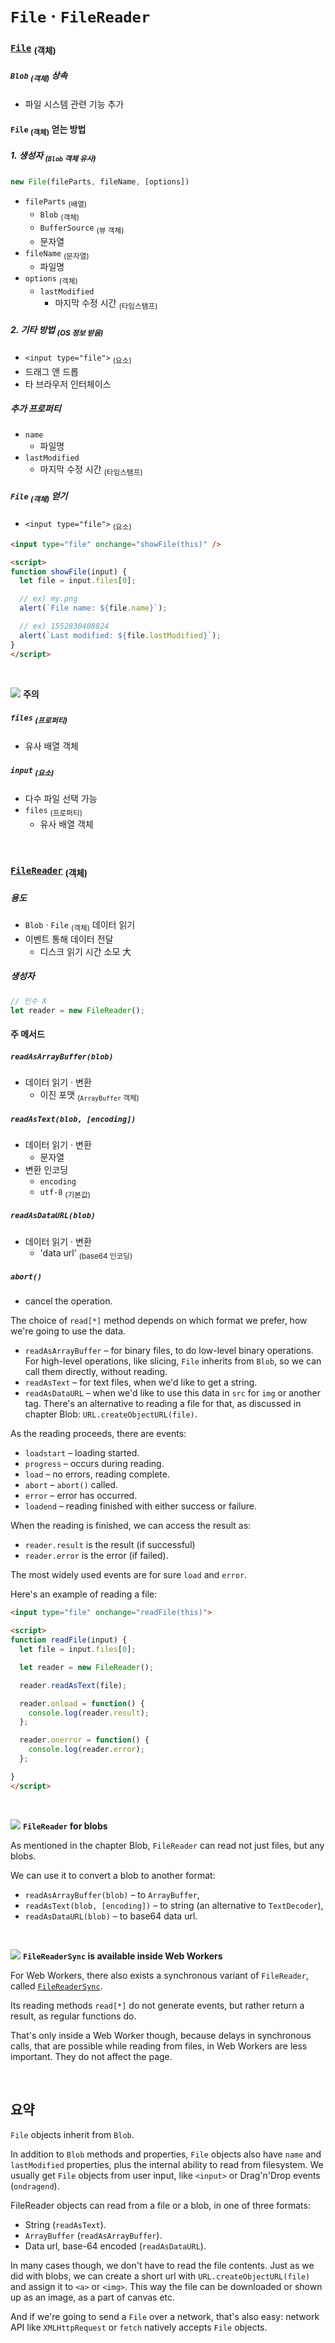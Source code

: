 `File` · `FileReader`
===================

### [`File`](https://www.w3.org/TR/FileAPI/#dfn-file) <sub>(객체)</sub>

##### `Blob` <sub>(객체)</sub> 상속
- 파일 시스템 관련 기능 추가

#### `File` <sub>(객체)</sub> 얻는 방법

##### 1. 생성자 <sub>(`Blob` 객체 유사)</sub>
```javascript
new File(fileParts, fileName, [options])
```
- `fileParts` <sub>(배열)</sub>
  - `Blob` <sub>(객체)</sub>
  - `BufferSource` <sub>(뷰 객체)</sub>
  - 문자열
- `fileName` <sub>(문자열)</sub>
  - 파일명
- `options` <sub>(객체)</sub>
  - `lastModified`
    - 마지막 수정 시간 <sub>(타임스탬프)</sub>

##### 2. 기타 방법 <sub>(OS 정보 받음)</sub>
- `<input type="file">` <sub>(요소)</sub>
- 드래그 앤 드롭
- 타 브라우저 인터체이스

##### 추가 프로퍼티
- `name`
  - 파일명
- `lastModified`
  - 마지막 수정 시간 <sub>(타임스탬프)</sub>

##### `File` <sub>(객체)</sub> 얻기
- `<input type="file">` <sub>(요소)</sub>
```html
<input type="file" onchange="showFile(this)" />

<script>
function showFile(input) {
  let file = input.files[0];

  // ex) my.png
  alert(`File name: ${file.name}`);

  // ex) 1552830408824
  alert(`Last modified: ${file.lastModified}`);
}
</script>
```

<br />

<img src="../../images/commons/icons/circle-exclamation-solid.svg" /> **주의**


##### `files` <sub>(프로퍼티)</sub>
- 유사 배열 객체

##### `input` <sub>(요소)</sub>
- 다수 파일 선택 가능
- `files` <sub>(프로퍼티)</sub>
  - 유사 배열 객체

<br />

### [`FileReader`](https://www.w3.org/TR/FileAPI/#dfn-filereader) <sub>(객체)</sub>

##### 용도
- `Blob` · `File` <sub>(객체)</sub> 데이터 읽기
- 이벤트 통해 데이터 전달
  - 디스크 읽기 시간 소모 大

##### 생성자
```javascript
// 인수 X
let reader = new FileReader();
```

#### 주 메서드

##### `readAsArrayBuffer(blob)`
- 데이터 읽기 · 변환
  - 이진 포맷 <sub>(`ArrayBuffer` 객체)</sub>

##### `readAsText(blob, [encoding])`
- 데이터 읽기 · 변환
  - 문자열
- 변환 인코딩
  - `encoding`
  - `utf-8` <sub>(기본값)</sub>

##### `readAsDataURL(blob)`
- 데이터 읽기 · 변환
  - 'data url' <sub>(base64 인코딩)</sub>

##### `abort()`
- cancel the operation.

The choice of `read[*]` method depends on which format we prefer, how we're going to use the data.
- `readAsArrayBuffer` – for binary files, to do low-level binary operations. For high-level operations, like slicing, `File` inherits from `Blob`, so we can call them directly, without reading.
- `readAsText` – for text files, when we'd like to get a string.
- `readAsDataURL` – when we'd like to use this data in `src` for `img` or another tag. There's an alternative to reading a file for that, as discussed in chapter Blob: `URL.createObjectURL(file)`.

As the reading proceeds, there are events:
- `loadstart` – loading started.
- `progress` – occurs during reading.
- `load` – no errors, reading complete.
- `abort` – `abort()` called.
- `error` – error has occurred.
- `loadend` – reading finished with either success or failure.

When the reading is finished, we can access the result as:
- `reader.result` is the result (if successful)
- `reader.error` is the error (if failed).

The most widely used events are for sure `load` and `error`.

Here's an example of reading a file:
```html
<input type="file" onchange="readFile(this)">

<script>
function readFile(input) {
  let file = input.files[0];

  let reader = new FileReader();

  reader.readAsText(file);

  reader.onload = function() {
    console.log(reader.result);
  };

  reader.onerror = function() {
    console.log(reader.error);
  };

}
</script>
```

<br />

<img src="../../images/commons/icons/circle-exclamation-solid.svg" /> **`FileReader` for blobs**

As mentioned in the chapter Blob, `FileReader` can read not just files, but any blobs.

We can use it to convert a blob to another format:
- `readAsArrayBuffer(blob)` – to `ArrayBuffer`,
- `readAsText(blob, [encoding])` – to string (an alternative to `TextDecoder`),
- `readAsDataURL(blob)` – to base64 data url.

<br />

<img src="../../images/commons/icons/circle-exclamation-solid.svg" /> **`FileReaderSync` is available inside Web Workers**

For Web Workers, there also exists a synchronous variant of `FileReader`, called [`FileReaderSync`](https://www.w3.org/TR/FileAPI/#FileReaderSync).

Its reading methods `read[*]` do not generate events, but rather return a result, as regular functions do.

That's only inside a Web Worker though, because delays in synchronous calls, that are possible while reading from files, in Web Workers are less important. They do not affect the page.

<br />

## 요약
`File` objects inherit from `Blob`.

In addition to `Blob` methods and properties, `File` objects also have `name` and `lastModified` properties, plus the internal ability to read from filesystem. We usually get `File` objects from user input, like `<input>` or Drag'n'Drop events (`ondragend`).

FileReader objects can read from a file or a blob, in one of three formats:
- String (`readAsText`).
- `ArrayBuffer` (`readAsArrayBuffer`).
- Data url, base-64 encoded (`readAsDataURL`).

In many cases though, we don't have to read the file contents. Just as we did with blobs, we can create a short url with `URL.createObjectURL(file) `and assign it to `<a>` or `<img>`. This way the file can be downloaded or shown up as an image, as a part of canvas etc.

And if we're going to send a `File` over a network, that's also easy: network API like `XMLHttpRequest` or `fetch` natively accepts `File` objects.
